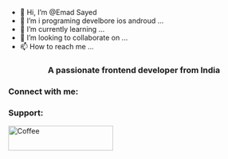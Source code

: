- 👋 Hi, I’m @Emad Sayed
- 👀 I’m i programing develbore ios androud ...
- 🌱 I’m currently learning ...
- 💞️ I’m looking to collaborate on ...
- 📫 How to reach me ...
<h3 align="center">A passionate frontend developer from India</h3>

<h3 align="left">Connect with me:</h3>
<p align="left">
</p>

<h3 align="left">Support:</h3>
<p><a href="https://ko-fi.com/Coffee "> <img align="left" src="https://cdn.ko-fi.com/cdn/kofi3.png?v=3" height="50" width="210" alt="Coffee " /></a></p><br><br>

<!---
01553186518/01553186518 is a ✨ special ✨ repository because its `README.md` (this file) appears on your GitHub profile.
You can click the Preview link to take a look at your changes.
--->
